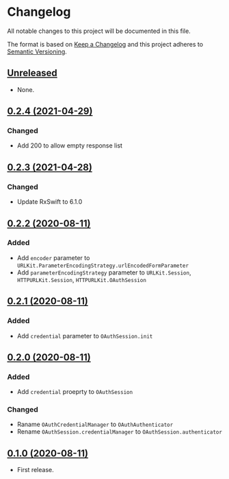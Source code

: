 # Changelog

All notable changes to this project will be documented in this file.

The format is based on [Keep a Changelog](http://keepachangelog.com/en/1.0.0/)
and this project adheres to [Semantic Versioning](http://semver.org/spec/v2.0.0.html).

## [Unreleased]

* None.

## [0.2.4 (2021-04-29)]

### Changed

* Add 200 to allow empty response list

## [0.2.3 (2021-04-28)]

### Changed

* Update RxSwift to 6.1.0

## [0.2.2 (2020-08-11)]

### Added

* Add `encoder` parameter to `URLKit.ParameterEncodingStrategy.urlEncodedFormParameter`
* Add `parameterEncodingStrategy` parameter to `URLKit.Session`, `HTTPURLKit.Session`, `HTTPURLKit.OAuthSession`

## [0.2.1 (2020-08-11)]

### Added

* Add `credential` parameter to `OAuthSession.init`

## [0.2.0 (2020-08-11)]

### Added

* Add `credential` proeprty to `OAuthSession`

### Changed

* Raname `OAuthCredentialManager` to `OAuthAuthenticator`
* Rename `OAuthSession.credentialManager` to `OAuthSession.authenticator`

## [0.1.0 (2020-08-11)]

* First release.

[Unreleased]: https://github.com/ridi/RIDIFoundation-iOS/compare/0.2.4...HEAD
[0.2.4 (2021-04-29)]: https://github.com/ridi/RIDIFoundation-iOS/compare/0.2.3...0.2.4
[0.2.3 (2021-04-28)]: https://github.com/ridi/RIDIFoundation-iOS/compare/0.2.2...0.2.3
[0.2.2 (2020-08-11)]: https://github.com/ridi/RIDIFoundation-iOS/compare/0.2.1...0.2.2
[0.2.1 (2020-08-11)]: https://github.com/ridi/RIDIFoundation-iOS/compare/0.2.0...0.2.1
[0.2.0 (2020-08-11)]: https://github.com/ridi/RIDIFoundation-iOS/compare/0.1.0...0.2.0
[0.1.0 (2020-08-11)]: https://github.com/ridi/RIDIFoundation-iOS/releases/tag/0.1.0

